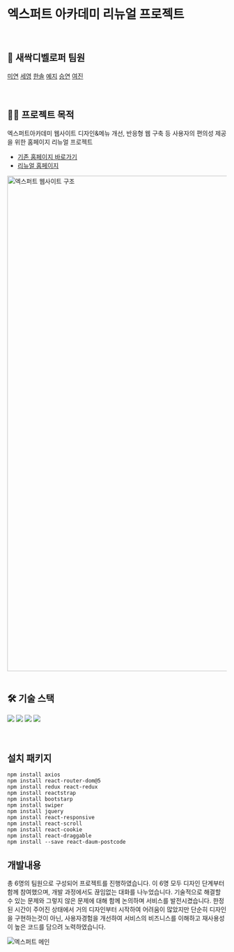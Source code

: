 # 엑스퍼트 아카데미 리뉴얼 프로젝트
<br/>

## 👥 새싹디벨로퍼 팀원
[미연](https://github.com/kalmtalyst) 
[세영](https://github.com/julie-kim-dev) 
[한솔](https://github.com/hansol787897465121) 
[예지](https://github.com/yeahhaaa) 
[승연](https://github.com/devSeung0v0)
[여진](https://github.com/yeojincho)
<br/>
<br/>
<br/>

## 🤳🏻 프로젝트 목적
엑스퍼트아카데미 웹사이트 디자인&메뉴 개선, 반응형 웹 구축 등 사용자의 편의성 제공을 위한 홈페이지 리뉴얼 프로젝트 <br/>
- [기존 홈페이지 바로가기](http://www.excacademy.co.kr/) <br/>
- [리뉴얼 홈페이지](http://expert002.cafe24.com/) 
<img width="1135" alt="엑스퍼트 웹사이트 구조" src="https://user-images.githubusercontent.com/86069422/160288239-68dedfbc-0881-42a2-8e3f-c06536b316bd.png">
<br/>
<br/>

## 🛠 기술 스택
  ![](https://img.shields.io/badge/-CSS-orange?logo=CSS3)
  ![](https://img.shields.io/badge/-JavaScript-yellow?logo=JavaScript)
  ![](https://img.shields.io/badge/-jQuery-green?logo=jQuery)
  ![](https://img.shields.io/badge/-react-blue?logo=React)
<br/><br/><br/>

## 설치 패키지
```
npm install axios
npm install react-router-dom@5
npm install redux react-redux
npm install reactstrap
npm install bootstarp
npm install swiper
npm install jquery
npm install react-responsive
npm install react-scroll
npm install react-cookie
npm install react-draggable
npm install --save react-daum-postcode 
```

## 개발내용
총 6명의 팀원으로 구성되어 프로젝트를 진행하였습니다. 이 6명 모두 디자인 단계부터 함께 참여했으며, 개발 과정에서도 끊임없는 대화를 나누었습니다. 기술적으로 해결할 수 있는 문제와 그렇지 않은 문제에 대해 함께 논의하며 서비스를 발전시켰습니다. 한정된 시간이 주어진 상태에서 거의 디자인부터 시작하여 어려움이 많았지만 단순히 디자인을 구현하는것이 아닌, 사용자경험을 개선하여 서비스의 비즈니스를 이해하고 재사용성이 높은 코드를 담으려 노력하였습니다. 

![엑스퍼트 메인](https://user-images.githubusercontent.com/86069422/160287960-a890546d-580d-44d0-b05a-3060499e0506.gif)






